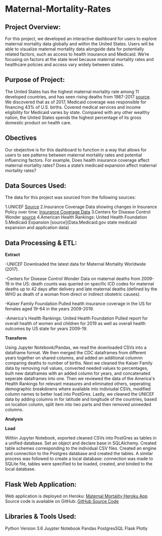 # Maternal-Mortality-Rates #

## Project Overview: ##


For this project, we developed an interactive dashboard for users to explore maternal mortality data globally and within the United States. Users will be able to visualize maternal mortality data alongside data for potentially related factors, such as access to health insurance and Medicaid.
We’re focusing on factors at the state level because maternal mortality rates and healthcare policies and access vary widely between states.

## Purpose of Project: ##


The United States has the highest maternal mortality rate among 11 developed countries, and has seen rising deaths from 1987-2017 [source](https://www.ajmc.com/view/us-ranks-worst-in-maternal-care-mortality-compared-with-10-other-developed-nations).  We discovered that as of 2017, Medicaid coverage was responsible for financing 43% of U.S. births. 
Covered medical services and income eligibility for Medicaid varies by state.
Compared with any other wealthy nation, the United States spends the highest percentage of its gross domestic product on health care.


## Obectives ##


Our obejective is for this dashboard to function in a way that allows for users to see patterns between maternal mortality rates and potential influencing factors.
For example, Does health insurance coverage affect maternal mortality rates? Does a state’s medicaid expansion affect maternal mortality rates?


## Data Sources Used: ##

The data for this project was sourced from the following sources:

1.UNICEF [Source](https://data.unicef.org/topic/maternal-health/maternal-mortality/)
2.Insurance Coverage Data showing changes in Insurance Policy over time: [Insurance Coverage Data](https://www.kff.org/womens-health-policy/fact-sheet/womens-health-insurance-coverage-fact-sheet)
3.Centers for Disease Control Wonder [source](https://wonder.cdc.gov/)
4.American Health Rankings: United Health Foundation
5.Medicaid Expansion [source](Data.Medicaid.gov state medicaid expansion and application data) 


## Data Processing & ETL: ##

**Extract**

-UNICEF
Downloaded the latest data for Maternal Mortality Worldwide (2017).

-Centers for Disease Control Wonder
Data on maternal deaths from 2009-19 in the US: death counts was queried on specific ICD codes for maternal deaths up to 42 days after delivery and late maternal deaths (defined by the WHO as death of a woman from direct or indirect obstetric causes).

-Kaiser Family Foundation
Pulled health insurance coverage in the US for females aged 19-64 in the years 2009-2019.

-America's Health Rankings: United Health Foundation
Pulled report for overall health of women and children for 2019 as well as overall health outcomes by US state for years 2009-19.

**Transform**

Using Jupyter Notebook/Pandas, we read the downloaded CSVs into a dataframe format.  We then merged the CDC dataframes from different years together on shared columns, and added an additional columnn comparing deaths to number of births.  Next we cleaned the Kaiser Family data by removing null values, converted needed values to percentages, built new dataframes with an added column for years, and concatenated seperate dataframes into one.  Then we reviewed the data of the America's Health Rankings for relevant measures and eliminated others, seperating demographic breakdowns where available into indiviudal CSVs, modified column names to better load into PostGres.  Lastly, we cleaned the UNICEF data by adding columns in for latitude and longitude of the countries, based on location column, split item into two parts and then removed unneeded columns.

**Analysis**


**Load**

Within Jupyter Notebook, exported cleaned CSVs into PostGres as tables in a unified database.
Set an object and declare base in SQLAlchemy.
Created table schemes corresponding to the individual CSV files.
Created an engine and connection to the Postgres database and created the tables.
A similar process was followed to create a local database: connection was made to SQLite file, tables were specified to be loaded, created, and binded to the local database.

## 


## Flask Web Application: ##
Web application is deployed on Heroku: [Maternal Mortality Heroku App](https://maternal-mortality-project.herokuapp.com/)
Source code is available on GitHub: [GitHub Source Code](https://github.com/abpuccini/project2-maternal-mortality)


 ## Libraries & Tools Used: ##
 Python Version 3.6
 Juypter Notebook
 Pandas
 PostgresSQL
 Flask
 Plotly

